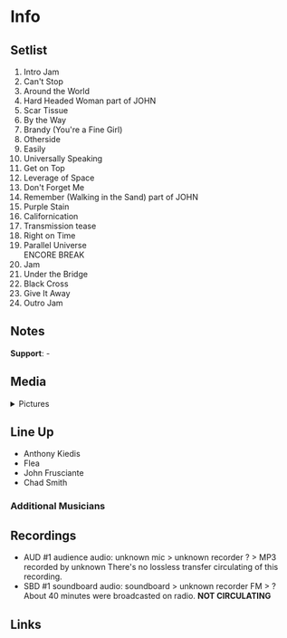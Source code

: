# Info

## Setlist

1. Intro Jam
2. Can't Stop
3. Around the World
4. Hard Headed Woman part of JOHN
5. Scar Tissue
6. By the Way
7. Brandy (You're a Fine Girl)
8. Otherside
9. Easily
10. Universally Speaking
11. Get on Top
12. Leverage of Space
13. Don't Forget Me
14. Remember (Walking in the Sand) part of JOHN
15. Purple Stain
16. Californication
17. Transmission tease
18. Right on Time
19. Parallel Universe
<br> ENCORE BREAK
20. Jam
21. Under the Bridge
22. Black Cross
23. Give It Away
24. Outro Jam

## Notes

**Support**: -

## Media 

<details>
  <summary>Pictures</summary>
  <!--<img alt="Setlist" title="Setlist" src="_.jpg" height="200" />-->
</details>

## Line Up

* Anthony Kiedis
* Flea
* John Frusciante
* Chad Smith

### Additional Musicians

## Recordings

* AUD #1 audience audio: unknown mic > unknown recorder ? > MP3 recorded by unknown There's no lossless transfer circulating of this recording.
* SBD #1 soundboard audio: soundboard > unknown recorder FM > ? About 40 minutes were broadcasted on radio. **NOT CIRCULATING**

## Links
